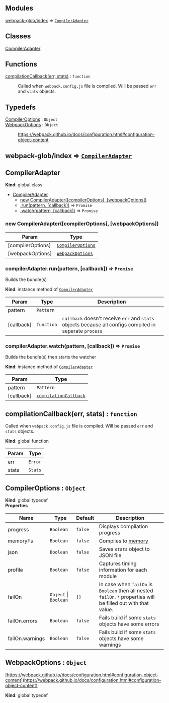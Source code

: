 ## Modules

<dl>
<dt><a href="#module_webpack-glob/index">webpack-glob/index</a> ⇒ <code><a href="#CompilerAdapter">CompilerAdapter</a></code></dt>
<dd></dd>
</dl>

## Classes

<dl>
<dt><a href="#CompilerAdapter">CompilerAdapter</a></dt>
<dd></dd>
</dl>

## Functions

<dl>
<dt><a href="#compilationCallback">compilationCallback(err, stats)</a> : <code>function</code></dt>
<dd><p>Called when <code>webpack.config.js</code> file is compiled. Will be passed <code>err</code> and <code>stats</code> objects.</p>
</dd>
</dl>

## Typedefs

<dl>
<dt><a href="#CompilerOptions">CompilerOptions</a> : <code>Object</code></dt>
<dd></dd>
<dt><a href="#WebpackOptions">WebpackOptions</a> : <code>Object</code></dt>
<dd><p><a href="https://webpack.github.io/docs/configuration.html#configuration-object-content">https://webpack.github.io/docs/configuration.html#configuration-object-content</a></p>
</dd>
</dl>

<a name="module_webpack-glob/index"></a>
## webpack-glob/index ⇒ <code>[CompilerAdapter](#CompilerAdapter)</code>
<a name="CompilerAdapter"></a>
## CompilerAdapter
**Kind**: global class  

* [CompilerAdapter](#CompilerAdapter)
    * [new CompilerAdapter([compilerOptions], [webpackOptions])](#new_CompilerAdapter_new)
    * [.run(pattern, [callback])](#CompilerAdapter+run) ⇒ <code>Promise</code>
    * [.watch(pattern, [callback])](#CompilerAdapter+watch) ⇒ <code>Promise</code>

<a name="new_CompilerAdapter_new"></a>
### new CompilerAdapter([compilerOptions], [webpackOptions])

| Param | Type |
| --- | --- |
| [compilerOptions] | <code>[CompilerOptions](#CompilerOptions)</code> | 
| [webpackOptions] | <code>[WebpackOptions](#WebpackOptions)</code> | 

<a name="CompilerAdapter+run"></a>
### compilerAdapter.run(pattern, [callback]) ⇒ <code>Promise</code>
Builds the bundle(s)

**Kind**: instance method of <code>[CompilerAdapter](#CompilerAdapter)</code>  

| Param | Type | Description |
| --- | --- | --- |
| pattern | <code>Pattern</code> |  |
| [callback] | <code>function</code> | `callback` doesn't receive `err` and `stats` objects because all configs compiled in separate `process` |

<a name="CompilerAdapter+watch"></a>
### compilerAdapter.watch(pattern, [callback]) ⇒ <code>Promise</code>
Builds the bundle(s) then starts the watcher

**Kind**: instance method of <code>[CompilerAdapter](#CompilerAdapter)</code>  

| Param | Type |
| --- | --- |
| pattern | <code>Pattern</code> | 
| [callback] | <code>[compilationCallback](#compilationCallback)</code> | 

<a name="compilationCallback"></a>
## compilationCallback(err, stats) : <code>function</code>
Called when `webpack.config.js` file is compiled. Will be passed `err` and `stats` objects.

**Kind**: global function  

| Param | Type |
| --- | --- |
| err | <code>Error</code> | 
| stats | <code>Stats</code> | 

<a name="CompilerOptions"></a>
## CompilerOptions : <code>Object</code>
**Kind**: global typedef  
**Properties**

| Name | Type | Default | Description |
| --- | --- | --- | --- |
| progress | <code>Boolean</code> | <code>false</code> | Displays compilation progress |
| memoryFs | <code>Boolean</code> | <code>false</code> | Compiles to [memory](https://webpack.github.io/docs/node.js-api.html#compile-to-memory) |
| json | <code>Boolean</code> | <code>false</code> | Saves `stats` object to JSON file |
| profile | <code>Boolean</code> | <code>false</code> | Captures timing information for each module |
| failOn | <code>Object</code> &#124; <code>Boolean</code> | <code>{}</code> | In case when `failOn` is `Boolean` then all nested `failOn.*` properties will be filled out with that value. |
| failOn.errors | <code>Boolean</code> | <code>false</code> | Fails build if some `stats` objects have some errors |
| failOn.warnings | <code>Boolean</code> | <code>false</code> | Fails build if some `stats` objects have some warnings |

<a name="WebpackOptions"></a>
## WebpackOptions : <code>Object</code>
[https://webpack.github.io/docs/configuration.html#configuration-object-content](https://webpack.github.io/docs/configuration.html#configuration-object-content)

**Kind**: global typedef  
